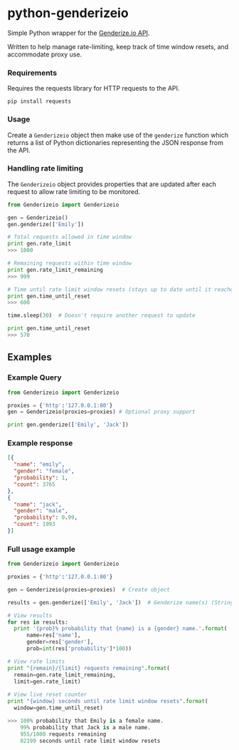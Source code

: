 # python-genderizeio

Simple Python wrapper for the [Genderize.io API](https://genderize.io).

Written to help manage rate-limiting, keep track of time window resets, and accommodate proxy use.

### Requirements
    
Requires the requests library for HTTP requests to the API.
	
    pip install requests
	

### Usage

Create a `Genderizeio` object then make use of the `genderize` function which returns a list of Python dictionaries representing the JSON response from the API.


### Handling rate limiting

The `Genderizeio` object provides properties that are updated after each request to allow rate limiting to be monitored.

```python
from Genderizeio import Genderizeio

gen = Genderizeio()
gen.genderize(['Emily']) 

# Total requests allowed in time window
print gen.rate_limit
>>> 1000

# Remaining requests within time window
print gen.rate_limit_remaining
>>> 999

# Time until rate limit window resets (stays up to date until it reaches 0)
print gen.time_until_reset  
>>> 600

time.sleep(30)  # Doesn't require another request to update

print gen.time_until_reset  
>>> 570

```


## Examples


### Example Query
```python
from Genderizeio import Genderizeio

proxies = {'http':'127.0.0.1:80'}
gen = Genderizeio(proxies=proxies) # Optional proxy support

print gen.genderize(['Emily', 'Jack']) 
```


### Example response
```json
[{
  "name": "emily",
  "gender": "female",
  "probability": 1,
  "count": 3765
},
{
  "name": "jack",
  "gender": "male",
  "probability": 0.99,
  "count": 1993
}]
```

	
### Full usage example

  ```python
from Genderizeio import Genderizeio

proxies = {'http':'127.0.0.1:80'}

gen = Genderizeio(proxies=proxies)  # Create object

results = gen.genderize(['Emily', 'Jack'])  # Genderize name(s) (String or List)

# View results
for res in results:
    print '{prob}% probability that {name} is a {gender} name.'.format(
        name=res['name'],
        gender=res['gender'],
        prob=int(res['probability']*100))

# View rate limits
print "{remain}/{limit} requests remaining".format(
    remain=gen.rate_limit_remaining,
    limit=gen.rate_limit)
    
# View live reset counter
print "{window} seconds until rate limit window resets".format(
    window=gen.time_until_reset)

>>> 100% probability that Emily is a female name.
      99% probability that Jack is a male name.
      955/1000 requests remaining
      82199 seconds until rate limit window resets
```
